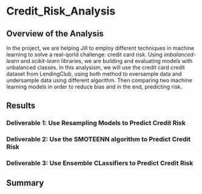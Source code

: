 # Credit_Risk_Analysis

## Overview of the Analysis 
In the project, we are helping Jill to employ different techniques in machine learning to solve a real-qorld challenge: credit card risk. Using *imbalanced-learn* and *scikit-learn* libraries, we are building and evaluating models with unbalanced classes. In this analysism, we will use the credit card credit dataset from LendingClub, using both method to oversample data and undersample data using different algorithm. Then comparing two machine learning models in order to reduce bias and in the end, predicting risk.  


## Results

### Deliverable 1: Use Resampling Models to Predict Credit Risk



### Deliverable 2: Use the SMOTEENN algorithm to Predict Credit Risk 



### Deliverable 3: Use Ensemble CLassifiers to Predict Credit Risk




## Summary
